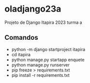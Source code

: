 # oladjango23a
Projeto de Django Itapira 2023 turma a

## Comandos
- python -m django startproject itapira
- cd itapira
- python manage.py startapp enquete
- python manage.py runserver
- pip freeze > requirements.txt
- pip install -r requirements.txt